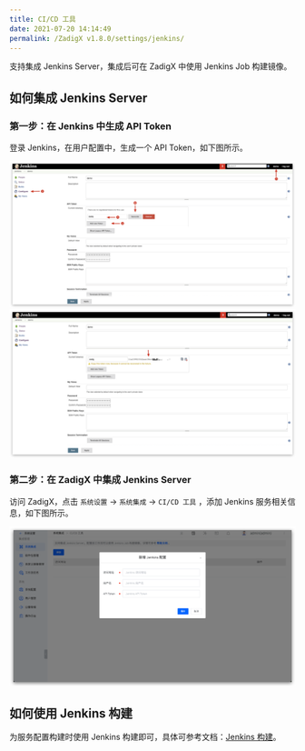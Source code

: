 ```yaml
---
title: CI/CD 工具
date: 2021-07-20 14:14:49
permalink: /ZadigX v1.8.0/settings/jenkins/
---
```


支持集成 Jenkins Server，集成后可在 ZadigX 中使用 Jenkins Job 构建镜像。

## 如何集成 Jenkins Server

### 第一步：在 Jenkins 中生成 API Token

登录 Jenkins，在用户配置中，生成一个 API Token，如下图所示。

![api-token](../../../_images/generate_jenkins_token_1.png)
![api-token](../../../_images/generate_jenkins_token_2.png)

### 第二步：在 ZadigX 中集成 Jenkins Server

访问 ZadigX，点击 `系统设置` ->  `系统集成` -> `CI/CD 工具` ，添加 Jenkins 服务相关信息，如下图所示。

![add-jenkins-server](../../../_images/add_jenkins_server.png)

## 如何使用 Jenkins 构建

为服务配置构建时使用 Jenkins 构建即可，具体可参考文档：[Jenkins 构建](/ZadigX%20v1.8.0/project/build/#jenkins-构建)。
